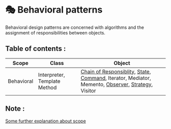 ﻿# 🎭 Behavioral patterns

Behavioral design patterns are concerned with algorithms and the assignment of responsibilities between objects.

## Table of contents :

| Scope      | Class                         | Object                                                                                                                                                                                    |
| ---------- | ----------------------------- | ----------------------------------------------------------------------------------------------------------------------------------------------------------------------------------------- |
| Behavioral | Interpreter, Template Method | [Chain of Responsiblity](./Chain-of-Responsibility), [State](./State), [Command](./Command), Iterator, Mediator, Memento, [Observer](./Observer), [Strategy](./Strategy), Visitor |

## Note :

[Some further explanation about scope](../creational-patterns/README.md#note-)


